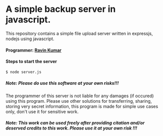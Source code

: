 # A simple backup server in javascript.

This repository contains a simple file upload server written in expressjs, nodejs using javascript.
#### Programmer: [Ravin Kumar](http://mr-ravin.github.io)

#### Steps to start the server

```python
$ node server.js
```

##### Note: Please do use this software at your own risks!!!

The programmer of this server is not liable for any damages (if occured) using this program. Please use other solutions for transferring, sharing, storing very secret information, this program is made for simple use cases only, don't use it for sensitive work.

##### Note: This work can be used freely after providing citation and/or deserved credits to this work. Please use it at your own risk !!!
